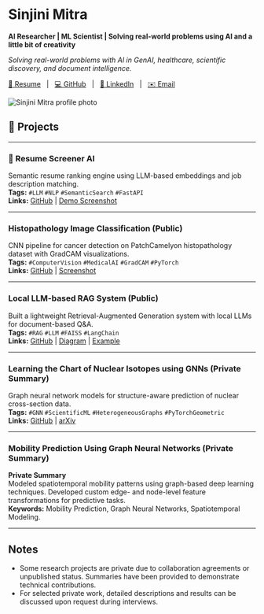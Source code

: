 # Sinjini Mitra  
**AI Researcher | ML Scientist | Solving real-world problems using AI and a little bit of creativity**

_Solving real-world problems with AI in GenAI, healthcare, scientific discovery, and document intelligence._

[📄 Resume](https://your-resume-link.com) &nbsp;&nbsp;|&nbsp;&nbsp; [💻 GitHub](https://github.com/sinjini15) &nbsp;&nbsp;|&nbsp;&nbsp; [🔗 LinkedIn](https://www.linkedin.com/in/sinjini-mitra/) &nbsp;&nbsp;|&nbsp;&nbsp; [✉️ Email](mailto:sinjinimitra94@gmail.com)

![Sinjini Mitra profile photo](Sinjini_pic.png)

## 🔬 Projects

---

### 📄 Resume Screener AI  
Semantic resume ranking engine using LLM-based embeddings and job description matching.  
**Tags:** `#LLM` `#NLP` `#SemanticSearch` `#FastAPI`  
**Links:** [GitHub](https://github.com/Sinjini15/resume-screener-ai) | [Demo Screenshot](link-to-screenshot.png)

---

### Histopathology Image Classification (Public)
CNN pipeline for cancer detection on PatchCamelyon histopathology dataset with GradCAM visualizations.  
**Tags:** `#ComputerVision` `#MedicalAI` `#GradCAM` `#PyTorch`  
**Links:** [GitHub](https://github.com/sinjini15/histopathology-cnn) | [Screenshot](link-to-screenshot.png)

---

### Local LLM-based RAG System (Public)
Built a lightweight Retrieval-Augmented Generation system with local LLMs for document-based Q&A.  
**Tags:** `#RAG` `#LLM` `#FAISS` `#LangChain`  
**Links:** [GitHub](https://github.com/Sinjini15/local-llm-rag-pdf-qa) | [Diagram](link-to-architecture.png) | [Example](link-to-example-query.png)

---

### Learning the Chart of Nuclear Isotopes using GNNs (Private Summary)
Graph neural network models for structure-aware prediction of nuclear cross-section data.  
**Tags:** `#GNN` `#ScientificML` `#HeterogeneousGraphs` `#PyTorchGeometric`  
**Links:** [GitHub](https://github.com/Sinjini15/Nuclear-isotope-GNN) | [arXiv](https://arxiv.org/pdf/2404.02332)

---

### Mobility Prediction Using Graph Neural Networks (Private Summary)
**Private Summary**  
Modeled spatiotemporal mobility patterns using graph-based deep learning techniques. Developed custom edge- and node-level feature transformations for predictive tasks.  
**Keywords:** Mobility Prediction, Graph Neural Networks, Spatiotemporal Modeling.

---

## Notes

- Some research projects are private due to collaboration agreements or unpublished status. Summaries have been provided to demonstrate technical contributions.
- For selected private work, detailed descriptions and results can be discussed upon request during interviews.
